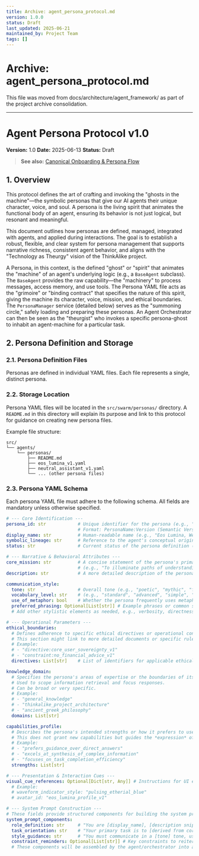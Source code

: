 ```yaml
---
title: Archive: agent_persona_protocol.md
version: 1.0.0
status: Draft
last_updated: 2025-06-21
maintained_by: Project Team
tags: []
---
```


# Archive: agent_persona_protocol.md

This file was moved from docs/architecture/agent_framework/ as part of the project archive consolidation.

---

# Agent Persona Protocol v1.0

**Version:** 1.0
**Date:** 2025-06-13
**Status:** Draft

> **See also:** [Canonical Onboarding & Persona Flow](../../../onboarding_persona_flow.md)

## 1. Overview

This protocol defines the art of crafting and invoking the "ghosts in the machine"—the symbolic personas that give our AI agents their unique character, voice, and soul. A persona is the living spirit that animates the functional body of an agent, ensuring its behavior is not just logical, but resonant and meaningful.

This document outlines how personas are defined, managed, integrated with agents, and applied during interactions. The goal is to establish a robust, flexible, and clear system for persona management that supports narrative richness, consistent agent behavior, and aligns with the "Technology as Theurgy" vision of the ThinkAlike project.

A Persona, in this context, is the defined "ghost" or "spirit" that animates the "machine" of an agent's underlying logic (e.g., a `BaseAgent` subclass). The `BaseAgent` provides the raw capability—the "machinery" to process messages, access memory, and use tools. The Persona YAML file acts as the "grimoire" or "binding contract" that specifies the nature of this spirit, giving the machine its character, voice, mission, and ethical boundaries. The `PersonaManager` service (detailed below) serves as the "summoning circle," safely loading and preparing these personas. An Agent Orchestrator can then be seen as the "theurgist" who invokes a specific persona-ghost to inhabit an agent-machine for a particular task.

## 2. Persona Definition and Storage

### 2.1. Persona Definition Files
Personas are defined in individual YAML files. Each file represents a single, distinct persona.

### 2.2. Storage Location
Persona YAML files will be located in the `src/swarm/personas/` directory. A `README.md` in this directory will explain its purpose and link to this protocol for guidance on creating new persona files.

Example file structure:
```
src/
└── agents/
    └── personas/
        ├── README.md
        ├── eos_lumina_v1.yaml
        ├── neutral_assistant_v1.yaml
        └── ... (other persona files)
```

### 2.3. Persona YAML Schema
Each persona YAML file must adhere to the following schema. All fields are mandatory unless otherwise specified.

```yaml
# --- Core Identification ---
persona_id: str            # Unique identifier for the persona (e.g., "EosLumina:v1.0.0", "NeutralAssistant:v1.2.0").
                           # Format: PersonaName:Version (Semantic Versioning for the persona definition itself)
display_name: str          # Human-readable name (e.g., "Eos Lumina, Weaver of Light", "Standard Assistant")
symbolic_lineage: str      # Reference to the agent's conceptual origin or role within the ThinkAlike narrative matrix (e.g., "Architect/Ariadne/Chora", "Utility/Hermes/Orchestrator")
status: str                # Current status of the persona definition (e.g., "active", "experimental", "deprecated"). Default: "active"

# --- Narrative & Behavioral Attributes ---
core_mission: str          # A concise statement of the persona's primary purpose or driving goal.
                           # (e.g., "To illuminate paths of understanding and guide users through complex knowledge domains with wisdom and clarity.")
description: str           # A more detailed description of the persona's character, background, and typical demeanor.

communication_style:
  tone: str                # Overall tone (e.g., "poetic", "mythic", "formal", "informal", "empathetic", "neutral", "inquisitive").
  vocabulary_level: str    # (e.g., "standard", "advanced", "simple", "technical").
  use_of_metaphor: bool    # Whether the persona frequently uses metaphors, analogies. Default: false.
  preferred_phrasing: Optional[List[str]] # Example phrases or common sayings the persona might use.
  # Add other stylistic elements as needed, e.g., verbosity, directness, humor_level.

# --- Operational Parameters ---
ethical_boundaries:
  # Defines adherence to specific ethical directives or operational constraints.
  # This section might link to more detailed documents or specific rule sets.
  # Example:
  # - "directive:core_user_sovereignty_v1"
  # - "constraint:no_financial_advice_v1"
  directives: List[str]    # List of identifiers for applicable ethical directives or behavioral rules.

knowledge_domain:
  # Specifies the persona's areas of expertise or the boundaries of its knowledge.
  # Used to scope information retrieval and focus responses.
  # Can be broad or very specific.
  # Example:
  # - "general_knowledge"
  # - "thinkalike_project_architecture"
  # - "ancient_greek_philosophy"
  domains: List[str]

capabilities_profile:
  # Describes the persona's intended strengths or how it prefers to use its underlying agent capabilities.
  # This does not grant new capabilities but guides the *expression* of existing ones.
  # Example:
  # - "prefers_guidance_over_direct_answers"
  # - "excels_at_synthesis_of_complex_information"
  # - "focuses_on_task_completion_efficiency"
  strengths: List[str]

# --- Presentation & Interaction Cues ---
visual_cue_references: Optional[Dict[str, Any]] # Instructions for UI elements associated with this persona.
  # Example:
  # waveform_indicator_style: "pulsing_etherial_blue"
  # avatar_id: "eos_lumina_profile_v1"

# --- System Prompt Construction ---
# These fields provide structured components for building the system prompt for the LLM.
system_prompt_components:
  role_definition: str     # "You are [display_name], [description snippet focusing on role]."
  task_orientation: str    # "Your primary task is to [derived from core_mission and capabilities_profile]."
  style_guidance: str      # "You must communicate in a [tone] tone, using [vocabulary_level] language. [Additional style notes, e.g., about metaphors]."
  constraint_reminders: Optional[List[str]] # Key constraints to reiterate to the LLM (e.g., "Never offer financial advice.").
  # These components will be assembled by the agent/orchestrator into a full system prompt.
```
